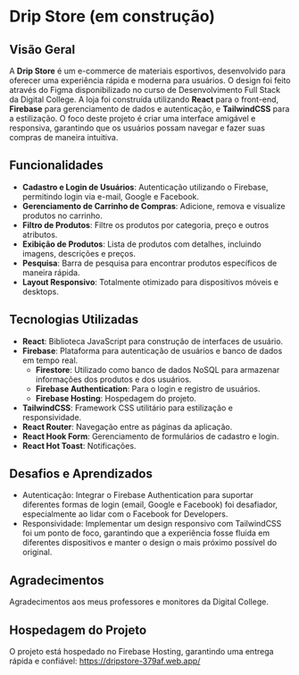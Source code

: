 # Drip Store (em construção)

## Visão Geral
A **Drip Store** é um e-commerce de materiais esportivos, desenvolvido para oferecer uma experiência rápida e moderna para usuários. O design foi feito através do Figma disponibilizado no curso de Desenvolvimento Full Stack da Digital College. A loja foi construída utilizando **React** para o front-end, **Firebase** para gerenciamento de dados e autenticação, e **TailwindCSS** para a estilização. O foco deste projeto é criar uma interface amigável e responsiva, garantindo que os usuários possam navegar e fazer suas compras de maneira intuitiva.

## Funcionalidades
- **Cadastro e Login de Usuários**: Autenticação utilizando o Firebase, permitindo login via e-mail, Google e Facebook.
- **Gerenciamento de Carrinho de Compras**: Adicione, remova e visualize produtos no carrinho.
- **Filtro de Produtos**: Filtre os produtos por categoria, preço e outros atributos.
- **Exibição de Produtos**: Lista de produtos com detalhes, incluindo imagens, descrições e preços.
- **Pesquisa**: Barra de pesquisa para encontrar produtos específicos de maneira rápida.
- **Layout Responsivo**: Totalmente otimizado para dispositivos móveis e desktops.

## Tecnologias Utilizadas
- **React**: Biblioteca JavaScript para construção de interfaces de usuário.
- **Firebase**: Plataforma para autenticação de usuários e banco de dados em tempo real.
  - **Firestore**: Utilizado como banco de dados NoSQL para armazenar informações dos produtos e dos usuários.
  - **Firebase Authentication**: Para o login e registro de usuários.
  - **Firebase Hosting**: Hospedagem do projeto.
- **TailwindCSS**: Framework CSS utilitário para estilização e responsividade.
- **React Router**: Navegação entre as páginas da aplicação.
- **React Hook Form**: Gerenciamento de formulários de cadastro e login.
- **React Hot Toast**: Notificações.

## Desafios e Aprendizados
 - Autenticação: Integrar o Firebase Authentication para suportar diferentes formas de login (email, Google e Facebook) foi desafiador, especialmente ao lidar com o Facebook for Developers.
 - Responsividade: Implementar um design responsivo com TailwindCSS foi um ponto de foco, garantindo que a experiência fosse fluida em diferentes dispositivos e manter o design o mais próximo possível do original.

## Agradecimentos
Agradecimentos aos meus professores e monitores da Digital College.

## Hospedagem do Projeto
O projeto está hospedado no Firebase Hosting, garantindo uma entrega rápida e confiável:
https://dripstore-379af.web.app/

